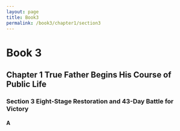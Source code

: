 ```yaml
---
layout: page
title: Book3
permalink: /book3/chapter1/section3
---
```

# Book 3

## Chapter 1 True Father Begins His Course of Public Life

### Section 3 Eight-Stage Restoration and 43-Day Battle for Victory

#### A
